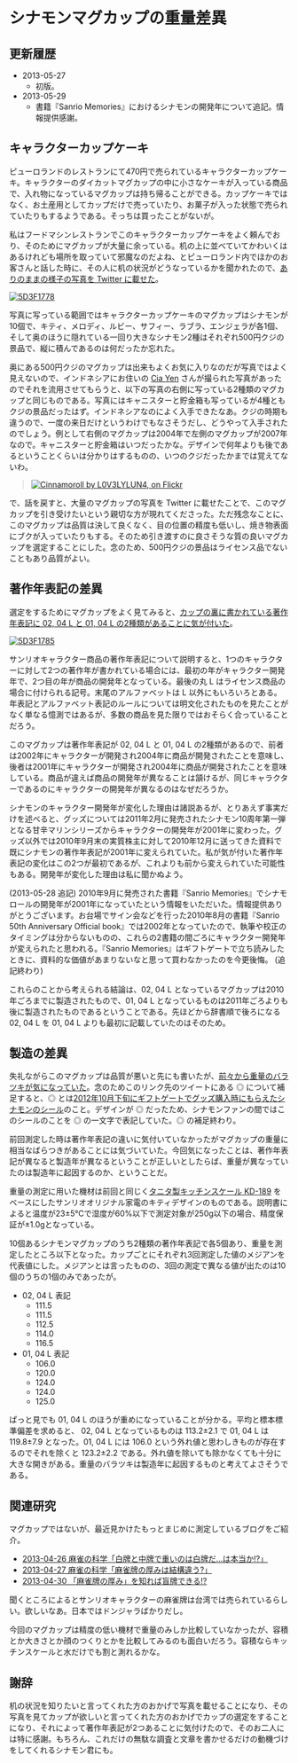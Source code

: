 # シナモンマグカップの重量差異

## 更新履歴

* 2013-05-27
  * 初版。
* 2013-05-29
  * 書籍『Sanrio Memories』におけるシナモンの開発年について追記。情報提供感謝。

## キャラクターカップケーキ

ピューロランドのレストランにて470円で売られているキャラクターカップケーキ。キャラクターのダイカットマグカップの中に小さなケーキが入っている商品で、入れ物になっているマグカップは持ち帰ることができる。カップケーキではなく、お土産用としてカップだけで売っていたり、お菓子が入った状態で売られていたりもするようである。そっちは買ったことがないが。

私はフードマシンレストランでこのキャラクターカップケーキをよく頼んでおり、そのためにマグカップが大量に余っている。机の上に並べていてかわいくはあるけれども場所を取っていて邪魔なのだよね、とピューロランド内でほかのお客さんと話した時に、その人に机の状況がどうなっているかを聞かれたので、[ありのままの様子の写真を Twitter に載せた](https://twitter.com/ohtaket/status/338615586806435840)。

[![5D3F1778](http://farm9.staticflickr.com/8261/8854932972_f320439b4d.jpg)](http://www.flickr.com/photos/ohtake_tomohiro/8854932972/)

写真に写っている範囲ではキャラクターカップケーキのマグカップはシナモンが10個で、キティ、メロディ、ルビー、サフィー、ラブラ、エンジェラが各1個、そして奥のほうに隠れている一回り大きなシナモン2種はそれぞれ500円クジの景品で、縦に積んであるのは何だったか忘れた。

奥にある500円クジのマグカップは出来もよくお気に入りなのだが写真ではよく見えないので、インドネシアにお住いの [Cia Yen](http://www.flickr.com/people/28475955@N04/) さんが撮られた写真があったのでそれを流用させてもらうと、以下の写真の右側に写っている2種類のマグカップと同じものである。写真にはキャニスターと貯金箱も写っているが4種ともクジの景品だったはず。インドネシアなのによく入手できたなあ。クジの時期も違うので、一度の来日だけというわけでもなさそうだし、どうやって入手されたのでしょう。例として右側のマグカップは2004年で左側のマグカップが2007年なので。キャニスターと貯金箱はいつだったかな。デザインで何年よりも後であるということくらいは分かりはするものの、いつのクジだったかまでは覚えてないわ。

> [![Cinnamoroll by L0V3LYLUN4, on Flickr](http://farm9.staticflickr.com/8257/8663383732_767850a093.jpg)](http://www.flickr.com/photos/28475955@N04/8663383732/)

で、話を戻すと、大量のマグカップの写真を Twitter に載せたことで、このマグカップを引き受けたいという親切な方が現れてくださった。ただ残念なことに、このマグカップは品質は決して良くなく、目の位置の精度も低いし、焼き物表面にブクが入っていたりもする。そのため引き渡すのに良さそうな質の良いマグカップを選定することにした。念のため、500円クジの景品はライセンス品でないこともあり品質がよい。

## 著作年表記の差異

選定をするためにマグカップをよく見てみると、[カップの裏に書かれている著作年表記に 02, 04 L と 01, 04 L の2種類があることに気が付いた](https://twitter.com/ohtaket/status/338964366198198273)。

[![5D3F1785](http://farm8.staticflickr.com/7414/8854931848_a3bebc8a2a.jpg)](http://www.flickr.com/photos/ohtake_tomohiro/8854931848/)

サンリオキャラクター商品の著作年表記について説明すると、1つのキャラクターに対して2つの著作年が書かれている場合には、最初の年がキャラクター開発年で、2つ目の年が商品の開発年となっている。最後の丸 L はライセンス商品の場合に付けられる記号。末尾のアルファベットは L 以外にもいろいろとある。年表記とアルファベット表記のルールについては明文化されたものを見たことがなく単なる憶測ではあるが、多数の商品を見た限りではおそらく合っていることだろう。

このマグカップは著作年表記が 02, 04 L と 01, 04 L の2種類があるので、前者は2002年にキャラクターが開発され2004年に商品が開発されたことを意味し、後者は2001年にキャラクターが開発され2004年に商品が開発されたことを意味している。商品が違えば商品の開発年が異なることは頷けるが、同じキャラクターであるのにキャラクターの開発年が異なるのはなぜだろうか。

シナモンのキャラクター開発年が変化した理由は諸説あるが、とりあえず事実だけを述べると、グッズについては2011年2月に発売されたシナモン10周年第一弾となる甘辛マリンシリーズからキャラクターの開発年が2001年に変わった。グッズ以外では2010年9月末の実質株主に対して2010年12月に送ってきた資料で既にシナモンの著作年表記が2001年に変えられていた。私が気が付いた著作年表記の変化はこの2つが最初であるが、これよりも前から変えられていた可能性もある。開発年が変化した理由は私に聞かぬよう。

(2013-05-28 追記) 2010年9月に発売された書籍『Sanrio Memories』でシナモロールの開発年が2001年になっていたという情報をいただいた。情報提供ありがとうございます。お台場でサイン会などを行った2010年8月の書籍『Sanrio 50th Anniversary Official book』では2002年となっていたので、執筆や校正のタイミングは分からないものの、これらの2書籍の間ごろにキャラクター開発年が変えられたと思われる。『Sanrio Memories』はギフトゲートで立ち読みしたときに、資料的な価値があまりないなと思って買わなかったのを今更後悔。 (追記終わり)

これらのことから考えられる結論は、02, 04 L となっているマグカップは2010年ごろまでに製造されたもので、01, 04 L となっているものは2011年ごろよりも後に製造されたものであるということである。先ほどから辞書順で後ろになる 02, 04 L を 01, 04 L よりも最初に記載していたのはそのため。

## 製造の差異

失礼ながらこのマグカップは品質が悪いと先にも書いたが、[前々から重量のバラツキが気になっていた](https://twitter.com/ohtaket/status/258176318376656896)。念のためこのリンク先のツイートにある ◎ について補足すると、◎ とは[2012年10月下旬にギフトゲートでグッズ購入時にもらえたシナモンのシール](http://www.sanrio.co.jp/news/detail/608)のこと。デザインが ◎ だったため、シナモンファンの間ではこのシールのことを ◎ の一文字で表記していた。◎ の補足終わり。

前回測定した時は著作年表記の違いに気付いていなかったがマグカップの重量に相当なばらつきがあることには気づいていた。今回気になったことは、著作年表記が異なると製造年が異なるということが正しいとしたらば、重量が異なっていたのは製造年に起因するのか、ということだ。

重量の測定に用いた機材は前回と同じく[タニタ製キッチンスケール KD-189](http://www.tanita.co.jp/tanita/hp/productDetail.do?_productId=933&_isListBack=true) をベースにしたサンリオオリジナル家電のキティデザインのものである。説明書によると温度が23±5℃で湿度が60%以下で測定対象が250g以下の場合、精度保証が±1.0gとなっている。

10個あるシナモンマグカップのうち2種類の著作年表記で各5個あり、重量を測定したところ以下となった。カップごとにそれぞれ3回測定した値のメジアンを代表値にした。メジアンとは言ったものの、3回の測定で異なる値が出たのは10個のうちの1個のみであったが。

* 02, 04 L 表記
  * 111.5
  * 111.5
  * 112.5
  * 114.0
  * 116.5
* 01, 04 L 表記
  * 106.0
  * 120.0
  * 124.0
  * 124.0
  * 125.0

ぱっと見でも 01, 04 L のほうが重めになっていることが分かる。平均と標本標準偏差を求めると、 02, 04 L となっているものは 113.2±2.1 で 01, 04 L は 119.8±7.9 となった。01, 04 L には 106.0 という外れ値と思わしきものが存在するのでそれを除くと 123.2±2.2 である。外れ値を除いても除かなくても十分に大きな開きがある。重量のバラツキは製造年に起因するものと考えてよさそうである。

## 関連研究

マグカップではないが、最近見かけたもっとまじめに測定しているブログをご紹介。

* [2013-04-26 麻雀の科学「白牌と中牌で重いのは白牌だ…は本当か!?」](http://www.hirax.net/diaryweb/2013/04/26.html)
* [2013-04-27 麻雀の科学「麻雀牌の厚みは結構違う?」](http://www.hirax.net/diaryweb/2013/04/27.html)
* [2013-04-30 「麻雀牌の厚み」を知れば盲牌できる!?](http://www.hirax.net/diaryweb/2013/04/30.html)

聞くところによるとサンリオキャラクターの麻雀牌は台湾では売られているらしい。欲しいなあ。日本ではドンジャラばかりだし。

今回のマグカップは精度の低い機材で重量のみしか比較していなかったが、容積とか大きさとか顔のつくりとかを比較してみるのも面白いだろう。容積ならキッチンスケールと水だけでも割と測れるかな。

## 謝辞

机の状況を知りたいと言ってくれた方のおかげで写真を載せることになり、その写真を見てカップが欲しいと言ってくれた方のおかげでカップの選定をすることになり、それによって著作年表記が2つあることに気付けたので、そのお二人には特に感謝。もちろん、これだけの無駄な調査と文章を書かせるだけの動機づけをしてくれるシナモン君にも。

